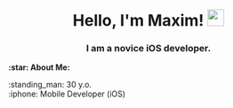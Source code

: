 ### <h1 align="center">Hello, I'm Maxim!</a>  <img src="https://media.giphy.com/media/hvRJCLFzcasrR4ia7z/giphy.gif" width="30px"/>
<h3 align="center">I am a novice iOS developer. </h3>
<p><strong>:star: About Me:</strong></p> 
:standing_man: 30 y.o.<br>
:iphone: Mobile Developer (iOS)



<!--
**Maxim-Zykin/Maxim-Zykin** is a ✨ _special_ ✨ repository because its `README.md` (this file) appears on your GitHub profile.

Here are some ideas to get you started:

- 🔭 I’m currently working on ...
- 🌱 I’m currently learning ...
- 👯 I’m looking to collaborate on ...
- 🤔 I’m looking for help with ...
- 💬 Ask me about ...
- 📫 How to reach me: ...
- 😄 Pronouns: ...
- ⚡ Fun fact: ...
-->
